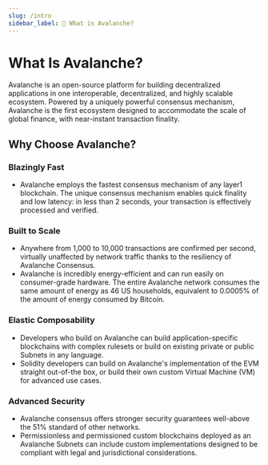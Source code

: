 ```yaml
---
slug: /intro
sidebar_label: 🔺 What is Avalanche?
---
```


# What Is Avalanche?

Avalanche is an open-source platform for building decentralized applications in one
interoperable, decentralized, and highly scalable ecosystem. Powered by a uniquely powerful consensus
mechanism, Avalanche is the first ecosystem designed to accommodate the scale of global finance, with
near-instant transaction finality. 

## Why Choose Avalanche?

### Blazingly Fast

- Avalanche employs the fastest consensus mechanism of any layer1 blockchain. The unique consensus
mechanism enables quick finality and low latency: in less than 2 seconds, your transaction is
effectively processed and verified.

### Built to Scale

- Anywhere from 1,000 to 10,000 transactions are confirmed per second, virtually unaffected by network
traffic thanks to the resiliency of Avalanche Consensus. 
- Avalanche is incredibly energy-efficient and can run easily on consumer-grade hardware.
The entire Avalanche network consumes the same amount of energy as 46 US households, equivalent to
0.0005% of the amount of energy consumed by Bitcoin.

### Elastic Composability

- Developers who build on Avalanche can build application-specific blockchains with complex rulesets
or build on existing private or public Subnets in any language. 
- Solidity developers can build on Avalanche's implementation of the EVM straight out-of-the box, or
build their own custom Virtual Machine (VM) for advanced use cases.

### Advanced Security

- Avalanche consensus offers stronger security guarantees well-above the 51% standard of other
networks.
- Permissionless and permissioned custom blockchains deployed as an Avalanche Subnets can include custom
implementations designed to be compliant with legal and jurisdictional considerations.
